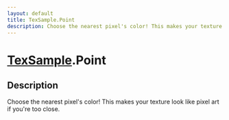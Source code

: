 ```yaml
---
layout: default
title: TexSample.Point
description: Choose the nearest pixel's color! This makes your texture look like pixel art if you're too close.
---
```

# [TexSample]({{site.url}}/Pages/Reference/TexSample.html).Point

## Description
Choose the nearest pixel's color! This makes your texture
look like pixel art if you're too close.

